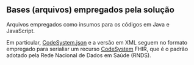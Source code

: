 ## Bases (arquivos) empregados pela solução

Arquivos empregados como insumos para os
códigos em Java e JavaScript.

Em particular, [CodeSystem.json](CodeSystem.json) e a
versão em XML seguem no formato empregado para
serialiar um recurso [CodeSystem](https://www.hl7.org/fhir/codesystem.html)
FHIR, que é o padrão adotado pela Rede Nacional de
Dados em Saúde (RNDS).
